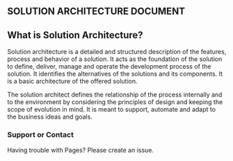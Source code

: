 ## SOLUTION ARCHITECTURE DOCUMENT

## What is Solution Architecture?
Solution architecture is a detailed and structured description of the features, process and behavior of a solution. 
It acts as the foundation of the solution to define, deliver, manage and operate the development process of the solution. 
It identifies the alternatives of the solutions and its components. 
It is a basic architecture of the offered solution.

The solution architect defines the relationship of the process internally and to the environment by considering the principles of design and keeping the scope of evolution in mind. It is meant to support, automate and adapt to the business ideas and goals.

### Support or Contact

Having trouble with Pages? Please create an issue. 
